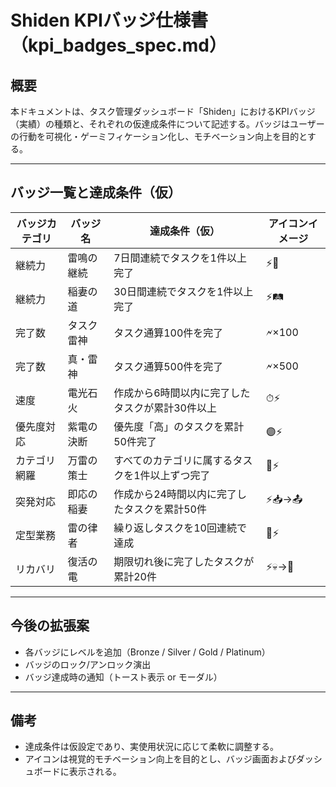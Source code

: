 # Shiden KPIバッジ仕様書（kpi_badges_spec.md）

## 概要

本ドキュメントは、タスク管理ダッシュボード「Shiden」におけるKPIバッジ（実績）の種類と、それぞれの仮達成条件について記述する。バッジはユーザーの行動を可視化・ゲーミフィケーション化し、モチベーション向上を目的とする。

---

## バッジ一覧と達成条件（仮）

| バッジカテゴリ | バッジ名       | 達成条件（仮）                                           | アイコンイメージ     |
|----------------|----------------|----------------------------------------------------------|----------------------|
| 継続力         | 雷鳴の継続     | 7日間連続でタスクを1件以上完了                           | ⚡📆                  |
| 継続力         | 稲妻の道       | 30日間連続でタスクを1件以上完了                          | ⚡🛤️                  |
| 完了数         | タスク雷神     | タスク通算100件を完了                                   | 🗲×100               |
| 完了数         | 真・雷神       | タスク通算500件を完了                                   | 🗲×500               |
| 速度           | 電光石火       | 作成から6時間以内に完了したタスクが累計30件以上         | ⏱⚡                  |
| 優先度対応     | 紫電の決断     | 優先度「高」のタスクを累計50件完了                       | 🟣⚡                  |
| カテゴリ網羅   | 万雷の策士     | すべてのカテゴリに属するタスクを1件以上ずつ完了         | 🧩⚡                  |
| 突発対応       | 即応の稲妻     | 作成から24時間以内に完了したタスクを累計50件            | ⚡📥→📤              |
| 定型業務       | 雷の律者       | 繰り返しタスクを10回連続で達成                          | 🔁⚡                  |
| リカバリ       | 復活の電       | 期限切れ後に完了したタスクが累計20件                    | ⚡💀→🌈              |

---

## 今後の拡張案

- 各バッジにレベルを追加（Bronze / Silver / Gold / Platinum）
- バッジのロック/アンロック演出
- バッジ達成時の通知（トースト表示 or モーダル）

---

## 備考

- 達成条件は仮設定であり、実使用状況に応じて柔軟に調整する。
- アイコンは視覚的モチベーション向上を目的とし、バッジ画面およびダッシュボードに表示される。
